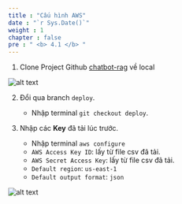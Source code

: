 ```yaml
---
title : "Cấu hình AWS"
date : "`r Sys.Date()`"
weight : 1
chapter : false
pre : " <b> 4.1 </b> "
---
```

 
1. Clone Project Github [chatbot-rag](https://github.com/MarkX04/chatbot-rag) về local

![alt text](/images/4.s3/4.0.png)

2. Đổi qua branch `deploy`.
    + Nhập terminal `git checkout deploy`.

3. Nhập các **Key** đã tải lúc trước.
    + Nhập terminal `aws configure`
    + `AWS Access Key ID`: lấy từ file csv đã tải.
    + `AWS Secret Access Key`: lấy từ file csv đã tải.
    + `Default region`: `us-east-1`
    + `Default output format`: `json`

![alt text](/images/4.s3/4.1.png)
